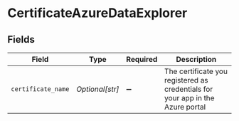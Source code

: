 # CertificateAzureDataExplorer


## Fields

| Field                                                                          | Type                                                                           | Required                                                                       | Description                                                                    |
| ------------------------------------------------------------------------------ | ------------------------------------------------------------------------------ | ------------------------------------------------------------------------------ | ------------------------------------------------------------------------------ |
| `certificate_name`                                                             | *Optional[str]*                                                                | :heavy_minus_sign:                                                             | The certificate you registered as credentials for your app in the Azure portal |